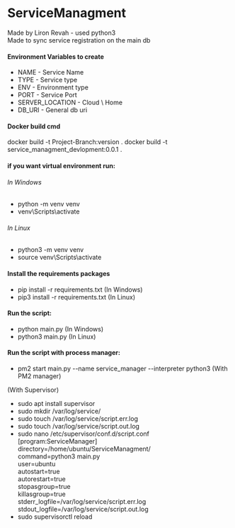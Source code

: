 # ServiceManagment‏
Made by Liron Revah - used python3  
Made to sync service registration on the main db

#### Environment Variables to create
- NAME - Service Name
- TYPE - Service type
- ENV - Environment type
- PORT - Service Port
- SERVER_LOCATION - Cloud \ Home
- DB_URI - General db uri

#### Docker build cmd
docker build -t Project-Branch:version .
docker build -t service_managment_devlopment:0.0.1 .

#### if you want virtual environment run:
###### In Windows
- python -m venv venv
- venv\Scripts\activate
###### In Linux
- python3 -m venv venv
- source venv\Scripts\activate

#### Install the requirements packages
- pip install -r requirements.txt (In Windows)
- pip3 install -r requirements.txt (In Linux)

#### Run the script:
- python main.py (In Windows)
- python3 main.py (In Linux)

#### Run the script with process manager:
- pm2 start main.py --name service_manager --interpreter python3  (With PM2 manager)

(With Supervisor)
- sudo apt install supervisor
- sudo mkdir /var/log/service/
- sudo touch /var/log/service/script.err.log
- sudo touch /var/log/service/script.out.log
- sudo nano /etc/supervisor/conf.d/script.conf  
	[program:ServiceManager]  
	directory=/home/ubuntu/ServiceManagment/  
	command=python3 main.py  
	user=ubuntu  
	autostart=true  
	autorestart=true  
	stopasgroup=true  
	killasgroup=true  
	stderr_logfile=/var/log/service/script.err.log  
	stdout_logfile=/var/log/service/script.out.log  
- sudo supervisorctl reload
